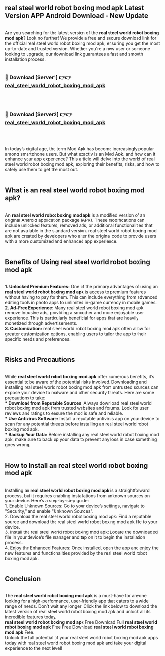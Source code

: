 ## real steel world robot boxing mod apk Latest Version APP Android Download - New Update
<br>
Are you searching for the latest version of the <strong>real steel world robot boxing mod apk</strong>? Look no further! We provide a free and secure download link for the official real steel world robot boxing mod apk, ensuring you get the most up-to-date and trusted version. Whether you're a new user or someone looking to upgrade, our download link guarantees a fast and smooth installation process.
<br>
<br>
<h3>🔴 Download [Server1] 👉👉 <a href="https://modyolo.store/real+steel+world+robot+boxing+mod+apk">real_steel_world_robot_boxing_mod_apk</a></h3><br>
<br>
<h3>🔴 Download [Server2] 👉👉 <a href="https://modyolo.store/real+steel+world+robot+boxing+mod+apk">real_steel_world_robot_boxing_mod_apk</a></h3><br>
<br>
<br>
In today’s digital age, the term Mod Apk has become increasingly popular among smartphone users. But what exactly is an Mod Apk, and how can it enhance your app experience? This article will delve into the world of real steel world robot boxing mod apk, exploring their benefits, risks, and how to safely use them to get the most out.
<br>
<br>
<h2>What is an real steel world robot boxing mod apk?</h2>
<br>
An <strong>real steel world robot boxing mod apk</strong> is a modified version of an original Android application package (APK). These modifications can include unlocked features, removed ads, or additional functionalities that are not available in the standard version. real steel world robot boxing mod apk are created by developers who alter the original code to provide users with a more customized and enhanced app experience.
<br>
<br>
<h2>Benefits of Using real steel world robot boxing mod apk</h2>
<br>
<strong> 1. Unlocked Premium Features:</strong> One of the primary advantages of using an <strong>real steel world robot boxing mod apk</strong> is access to premium features without having to pay for them. This can include everything from advanced editing tools in photo apps to unlimited in-game currency in mobile games.
<br>
<strong> 2. Ad-Free Experience:</strong> Many real steel world robot boxing mod apk remove intrusive ads, providing a smoother and more enjoyable user experience. This is particularly beneficial for apps that are heavily monetized through advertisements.
<br>
<strong> 3. Customization:</strong> real steel world robot boxing mod apk often allow for greater customization options, enabling users to tailor the app to their specific needs and preferences.
<br>
<br>
<h2>Risks and Precautions</h2>
<br>
While <strong>real steel world robot boxing mod apk</strong> offer numerous benefits, it’s essential to be aware of the potential risks involved. Downloading and installing real steel world robot boxing mod apk from untrusted sources can expose your device to malware and other security threats. Here are some precautions to take:
<br>
<strong> * Download from Reputable Sources:</strong> Always download real steel world robot boxing mod apk from trusted websites and forums. Look for user reviews and ratings to ensure the mod is safe and reliable.
<br>
<strong> * Use Antivirus Software:</strong> Install a reputable antivirus app on your device to scan for any potential threats before installing an real steel world robot boxing mod apk.
<br>
<strong> * Backup Your Data:</strong> Before installing any real steel world robot boxing mod apk, make sure to back up your data to prevent any loss in case something goes wrong.
<br>
<br>
<h2>How to Install an real steel world robot boxing mod apk</h2>
<br>
Installing an <strong>real steel world robot boxing mod apk</strong> is a straightforward process, but it requires enabling installations from unknown sources on your device. Here’s a step-by-step guide:
<br>
 1. Enable Unknown Sources: Go to your device’s settings, navigate to "Security," and enable "Unknown Sources".
<br>
 2. Download the real steel world robot boxing mod apk: Find a reputable source and download the real steel world robot boxing mod apk file to your device.
<br>
 3. Install the real steel world robot boxing mod apk: Locate the downloaded file in your device’s file manager and tap on it to begin the installation process.
<br>
 4. Enjoy the Enhanced Features: Once installed, open the app and enjoy the new features and functionalities provided by the real steel world robot boxing mod apk.
<br>
<br>
<h2><strong>Conclusion</strong></h2>
<br>
The <strong>real steel world robot boxing mod apk</strong> is a must-have for anyone looking for a high-performance, user-friendly app that caters to a wide range of needs. Don’t wait any longer! Click the link below to download the latest version of real steel world robot boxing mod apk and unlock all its incredible features today.
<br>
<strong>real steel world robot boxing mod apk</strong> Free Download Full <strong>real steel world robot boxing mod apk</strong> Free Free Download <strong>real steel world robot boxing mod apk</strong> Free.
<br>
Unlock the full potential of your real steel world robot boxing mod apk apps today with real steel world robot boxing mod apk and take your digital experience to the next level!